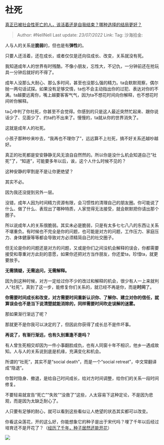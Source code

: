 # 社死
[真正已被社会性死亡的人，该活着还是自我结束？哪种选择的结局更好？](https://www.zhihu.com/question/444304316/answer/2584633534)

> Author: #NellNell
> Last update: *23/07/2022*
> Link:
> Tag:
> 沙海拾金:

人与人的关系是**脆弱**的，但也是有**弹性**的。

只要人还活着，还在成长，或者仅仅是还向往成长、改变，关系就没有死。

我知道成年人的世界有时残酷，不像小朋友，忘性大，不记仇，一分钟前还在抢玩具一分钟后就好的不得了。

成年人没那么大耐心、那么多时间，甚至也没那么强的精力。ta会默默观察，偶尔抛一两句话试探。如果没有足够交情，ta也不会主动指出你的过犯、表达对你的不满。ta越要远离你，嘴上越要客客气气，因为ta不想花时间向你解释，也不想花时间听你解释。

ta心中判了你社死，你甚至不会觉得。你感到的只是这人最近突然忙起来、跟你说话少了、见面少了、约ta约不出来了。慢慢的，ta就从你的世界消失了。

这就是成年人的社死。

小孩子那种吵来吵去，“我再也不理你了”，远远算不上社死，搞不好关系还越吵越好。

真正的社死都是安安静静无风无浪自自然然的。所以你是没什么机会知道自己“社死”了，“知道”，可能要多年以后，诶，这个人什么时候不见的？

这种安静的宰割是不是让你更绝望？

其实不必。

因为我还没提到另外一层。

没错，成年人因为时间精力资源有限，会习惯性的清理自己的朋友圈。你可能说了什么、做了什么、表现出了哪种特质，人家觉得无法接受，就会默默把你请出那个圈子。

所以说成年人的关系很脆弱。其实未必是脆弱，只是有太多七七八八的东西让关系不堪重负。有时候也不完全是你的问题，也可能是对方的问题，工作压力、家庭压力、身体健康等等都会导致对方必须精简自己的社交圈子。

但无论是你的问题还是对方的问题，又或是你们之间没机会解释的误会，你都需要接受和尊重对方此刻的意愿，如果你还把对方当作朋友，你还爱ta，珍惜ta，就更要放手。

**无需猜疑，无需追问，无需解释。**

因为到这种时候，对方一定给过你不少的改过和解释的机会，很少有人一上来就判人“社死”。真到了这一步，能修复你们关系的，就已经不再是你，而是**时间**了。

**你需要时间成长和改变，对方需要时间重新认识你、了解你、建立对你的信任，就算误会也不是当下说清楚就能消除的，同样需要时间吹走误解的迷雾。**

那如果渐行渐远了呢？

那就更不是你我可以决定的了，但因此你获得了成长总不是件坏事。

**再说了，有渐行渐远，也有久别重逢不是吗？**

有人曾生死相交却因为一件小事翻脸成仇，也有人同窗十年不相识，他乡一遇成故知。人与人的关系说到底是机缘，充满变化和机会。

所谓的“社死”，其实不是“social death”，而是一个“social retreat”，中文常翻译成“隐退”。

你暂时隐身、撤退，是给自己时间成长，给对方时间调整，给你们的关系一段时间修复。

不要轻易就宣告“死亡”“失败”“没救了”这些，人太容易下这种定论，不是因为悲观，而是因为太缺乏耐心了。

人只要有足够的耐心，就可以看到这些看似让人绝望的状态其实都可以改变。

你看这朵莲花，开的这么好，你能想象它的种子是出于宋代吗？埋了千年以后经过培育还不是开花了？（[经历了千年，种子居然还能开花](https://link.zhihu.com/?target=https%3A//zjnews.zjol.com.cn/zjnews/hznews/201906/t20190613_10325882_ext.shtml)）

![](https://pic3.zhimg.com/50/v2-2aee87bab4562bc0daec46352102fe8f_720w.jpg?source=1940ef5c)
